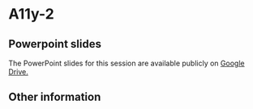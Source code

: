 # A11y-2

## Powerpoint slides

The PowerPoint slides for this session are available publicly on [Google Drive.](https://docs.google.com/presentation/d/10_FhN5R8jermijF0iYpwpsUL7aHtzjWb/edit?usp=sharing&ouid=105054228189904904617&rtpof=true&sd=true) 

## Other information
